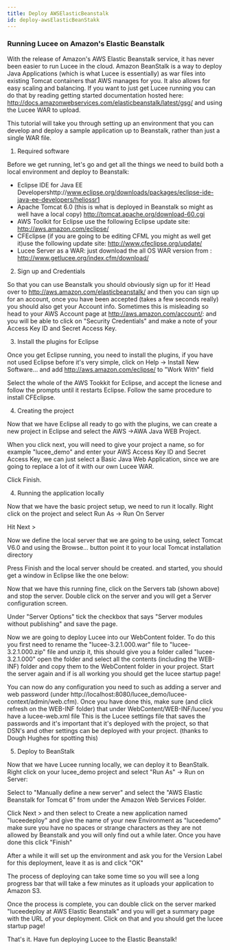 ```yaml
---
title: Deploy AWSElasticBeanstalk
id: deploy-awsElasticBeanStakk
---
```


### Running Lucee on Amazon's Elastic Beanstalk ###

With the release of Amazon's AWS Elastic Beanstalk service, it has never been easier to run Lucee in the cloud. Amazon BeanStalk is a way to deploy Java Applications (which is what Lucee is essentially) as war files into existing Tomcat containers that AWS manages for you. It also allows for easy scaling and balancing. If you want to just get Lucee running you can do that by reading getting started documentation hosted here: http://docs.amazonwebservices.com/elasticbeanstalk/latest/gsg/ and using the Lucee WAR to upload.

This tutorial will take you through setting up an environment that you can develop and deploy a sample application up to Beanstalk, rather than just a single WAR file.

1) Required software

Before we get running, let's go and get all the things we need to build both a local environment and deploy to Beanstalk:

* Eclipse IDE for Java EE Developershttp://www.eclipse.org/downloads/packages/eclipse-ide-java-ee-developers/heliossr1
* Apache Tomcat 6.0 (this is what is deployed in Beanstalk so might as well have a local copy) http://tomcat.apache.org/download-60.cgi
* AWS Toolkit for Eclipse use the following Eclipse update site: http://aws.amazon.com/eclipse/
* CFEclipse (if you are going to be editing CFML you might as well get it)use the following update site: http://www.cfeclipse.org/update/
* Lucee Server as a WAR: just download the all OS WAR version from : http://www.getlucee.org/index.cfm/download/

2) Sign up and Credentials

So that you can use Beanstalk you should obviously sign up for it! Head over to http://aws.amazon.com/elasticbeanstalk/ and then you can sign up for an account, once you have been accepted (takes a few seconds really) you should also get your Account info. Sometimes this is misleading so head to your AWS Account page at http://aws.amazon.com/account/: and you will be able to click on "Security Credentials" and make a note of your Access Key ID and Secret Access Key.

3) Install the plugins for Eclipse

Once you get Eclipse running, you need to install the plugins, if you have not used Eclipse before it's very simple, click on Help -> Install New Software... and add http://aws.amazon.com/eclipse/ to "Work With" field

Select the whole of the AWS Tookkit for Eclipse, and accept the licnese and follow the prompts until it restarts Eclipse. Follow the same procedure to install CFEclipse.

4) Creating the project

Now that we have Eclipse all ready to go with the plugins, we can create a new project in Eclipse and select the AWS ->AWA Java WEB Project.

When you click next, you will need to give your project a name, so for example "lucee_demo" and enter your AWS Access Key ID and Secret Access Key, we can just select a Basic Java Web Application, since we are going to replace a lot of it with our own Lucee WAR.

Click Finish.

4) Running the application locally

Now that we have the basic project setup, we need to run it locally. Right click on the project and select Run As -> Run On Server

Hit Next >

Now we define the local server that we are going to be using, select Tomcat V6.0 and using the Browse... button point it to your local Tomcat installation directory


Press Finish and the local server should be created. and started, you should get a window in Eclipse like the one below:

Now that we have this running fine, click on the Servers tab (shown above) and stop the server. Double click on the server and you will get a Server configuration screen.

Under "Server Options" tick the checkbox that says "Server modules without publishing" and save the page.


Now we are going to deploy Lucee into our WebContent folder. To do this you first need to rename the "lucee-3.2.1.000.war" file to "lucee-3.2.1.000.zip" file and unzip it, this should give you a folder called "lucee-3.2.1.000" open the folder and select all the contents (including the WEB-INF) folder and copy them to the WebContent folder in your project.
Start the server again and if is all working you should get the lucee startup page!


You can now do any configuration you need to such as adding a server and web password (under http://localhost:8080/lucee_demo/lucee-context/admin/web.cfm). Once you have done this, make sure (and click refresh on the WEB-INF folder) that under WebContent/WEB-INF/lucee/ you have a lucee-web.xml file This is the Lucee settings file that saves the passwords and it's important that it's deployed with the project, so that DSN's and other settings can be deployed with your project. (thanks to Dough Hughes for spotting this)

5) Deploy to BeanStalk
	

Now that we have Lucee running locally, we can deploy it to BeanStalk. Right click on your lucee_demo project and select "Run As" -> Run on Server:

Select to "Manually define a new server" and select the "AWS Elastic Beanstalk for Tomcat 6" from under the Amazon Web Services Folder.

Click Next > and then select to Create a new application named "luceedeploy" and give the name of your new Environment as "luceedemo" make sure you have no spaces or strange characters as they are not allowed by Beanstalk and you will only find out a while later. Once you have done this click "Finish"

After a while it will set up the environment and ask you for the Version Label for this deployment, leave it as is and click "OK"

The process of deploying can take some time so you will see a long progress bar that will take a few minutes as it uploads your application to Amazon S3.

Once the process is complete, you can double click on the server marked "luceedeploy at AWS Elastic Beanstalk" and you will get a summary page with the URL of your deployment. Click on that and you should get the lucee startup page!

That's it. Have fun deploying Lucee to the Elastic Beanstalk!